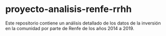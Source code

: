 # proyecto-analisis-renfe-rrhh
Este repositorio contiene un análisis detallado de los datos de la inversión en la comunidad por parte de Renfe de los años 2014 a 2019.
